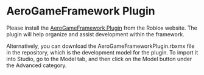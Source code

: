 # AeroGameFramework Plugin

Please install the [AeroGameFramework Plugin](https://www.roblox.com/library/1882232354/AeroGameFramework-Plugin) from the Roblox website. The plugin will help organize and assist development within the framework.

Alternatively, you can download the AeroGameFrameworkPlugin.rbxmx file in the repository, which is the development model for the plugin. To import it into Studio, go to the Model tab, and then click on the Model button under the Advanced category.